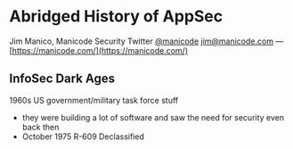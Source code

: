 # Abridged History of AppSec

Jim Manico, Manicode Security
Twitter [@manicode](https://twitter.com/manicode)
jim@manicode.com — [https://manicode.com/](https://manicode.com/)


## InfoSec Dark Ages

1960s US government/military task force stuff
- they were building a lot of software and saw the need for security even back then
- October 1975 R-609 Declassified